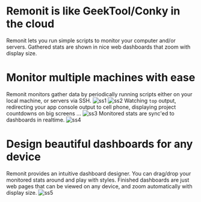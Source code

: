 # Remonit is like GeekTool/Conky in the cloud
Remonit lets you run simple scripts to monitor your computer and/or servers. Gathered stats are shown in nice web dashboards that zoom with display size.


# Monitor multiple machines with ease
Remonit monitors gather data by periodically running scripts either on your local machine, or servers via SSH.
![ss1](http://github.com/dockera/remonit/raw/master/screenshoots/ss1.png)
![ss2](http://github.com/dockera/remonit/raw/master/screenshoots/ss2.png)
Watching `top` output, redirecting your app console output to cell phone, displaying project countdowns on big screens ...
![ss3](http://github.com/dockera/remonit/raw/master/screenshoots/ss3.png)
Monitored stats are sync'ed to dashboards in realtime.
![ss4](http://github.com/dockera/remonit/raw/master/screenshoots/ss4.png)
# Design beautiful dashboards for any device
Remonit provides an intuitive dashboard designer. You can drag/drop your monitored stats around and play with styles. Finished dashboards are just web pages that can be viewed on any device, and zoom automatically with display size.
![ss5](http://github.com/dockera/remonit/raw/master/screenshoots/ss5.png)
